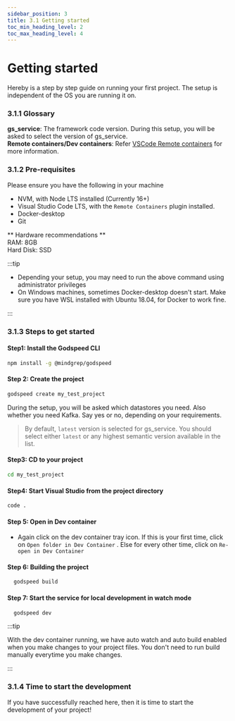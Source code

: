 ```yaml
---
sidebar_position: 3
title: 3.1 Getting started
toc_min_heading_level: 2
toc_max_heading_level: 4
---
```


# Getting started
Hereby is a step by step guide on running your first project. The setup is independent of the OS you are running it on.

### 3.1.1 Glossary
**gs_service**: The framework code version. During this setup, you will be asked to select the version of gs_service.   
**Remote containers/Dev containers**: Refer [VSCode Remote containers](https://code.visualstudio.com/docs/remote/containers) for more information.

### 3.1.2 Pre-requisites

Please ensure you have the following in your machine
- NVM, with Node LTS installed (Currently 16+)
- Visual Studio Code LTS, with the `Remote Containers` plugin installed. 
- Docker-desktop 
- Git

** Hardware recommendations **   
RAM: 8GB   
Hard Disk: SSD

:::tip

- Depending your setup, you may need to run the above command using administrator privileges
- On Windows machines, sometimes Docker-desktop doesn't start. Make sure you have WSL installed with Ubuntu 18.04, for Docker to work fine. 

:::

### 3.1.3 Steps to get started
#### Step1: Install the Godspeed CLI

```sh
npm install -g @mindgrep/godspeed
```

#### Step 2: Create the project
```sh
godspeed create my_test_project
```
During the setup, you will be asked which datastores you need. Also whether you need Kafka. Say yes or no, depending on your requirements. 

> By default, `latest` version is selected for gs_service. You should select either `latest` or any highest semantic version available in the list.

#### Step3: CD to your project
```sh
cd my_test_project

```

#### Step4: Start Visual Studio from the project directory
```sh
code .

```

#### Step 5: Open in Dev container
- Again click on the dev container tray icon. If this is your first time, click on `Open folder in Dev Container` . Else for every other time, click on `Re-open in Dev Container` 

#### Step 6: Building the project
```sh
  godspeed build
```

#### Step 7: Start the service for local development in watch mode

```sh
  godspeed dev
```
:::tip

With the dev container running, we have auto watch and auto build enabled when you make changes to your project files. You don't need to run build manually everytime you make changes. 

:::

### 3.1.4 Time to start the development
If you have successfully reached here, then it is time to start the development of your project! 
